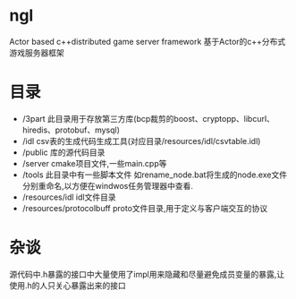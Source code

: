 # ngl
Actor based c++distributed game server framework
基于Actor的c++分布式游戏服务器框架
# 目录
  * /3part                    此目录用于存放第三方库(bcp裁剪的boost、cryptopp、libcurl、hiredis、protobuf、mysql)
  * /idl                      csv表的生成代码生成工具(对应目录/resources/idl/csvtable.idl)
  * /public                   库的源代码目录
  * /server                   cmake项目文件,一些main.cpp等
  * /tools                    此目录中有一些脚本文件 如rename_node.bat将生成的node.exe文件分别重命名,以方便在windwos任务管理器中查看.
  * /resources/idl            idl文件目录
  * /resources/protocolbuff    proto文件目录,用于定义与客户端交互的协议

# 杂谈
  源代码中.h暴露的接口中大量使用了impl用来隐藏和尽量避免成员变量的暴露,让使用.h的人只关心暴露出来的接口
  


